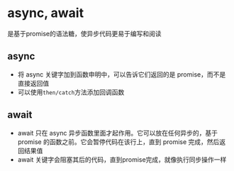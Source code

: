 # async, await
是基于promise的语法糖，使异步代码更易于编写和阅读

## async
- 将 async 关键字加到函数申明中，可以告诉它们返回的是 promise，而不是直接返回值
- 可以使用`then/catch`方法添加回调函数

## await
- await 只在 async 异步函数里面才起作用。它可以放在任何异步的，基于 promise 的函数之前。它会暂停代码在该行上，直到 promise 完成，然后返回结果值  
- await 关键字会阻塞其后的代码，直到promise完成，就像执行同步操作一样
